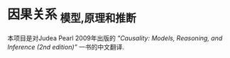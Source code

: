 # 因果关系 <sub>模型,原理和推断</sub>


本项目是对Judea Pearl 2009年出版的 *"Causality: Models, Reasoning, and Inference (2nd edition)"* 一书的中文翻译.
